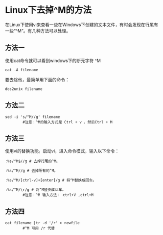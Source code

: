 # Linux下去掉^M的方法


在Linux下使用vi来查看一些在Windows下创建的文本文件，有时会发现在行尾有一些“^M”。有几种方法可以处理。


## 方法一

使用cat命令就可以看到windows下的断元字符 ^M
```
cat -A filename 
```
要去除他，最简单用下面的命令：
```
dos2unix filename
```

## 方法二
```
sed -i 's/^M//g' filename
        #注意：^M的输入方式是 Ctrl + v ，然后Ctrl + M
```

## 方法三

使用vi的替换功能。启动vi，进入命令模式，输入以下命令：
```
:%s/^M$//g # 去掉行尾的^M。
 
:%s/^M//g # 去掉所有的^M。
 
:%s/^M/[ctrl-v]+[enter]/g # 将^M替换成回车。
 
:%s/^M/\r/g # 将^M替换成回车。
        #注意：^M 输入方法： ctrl+V ,ctrl+M
```

## 方法四
```
cat filename |tr -d '/r' > newfile
        #^M 可用 /r 代替
```
